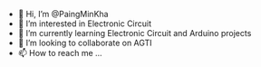 - 👋 Hi, I’m @PaingMinKha
- 👀 I’m interested in Electronic Circuit 
- 🌱 I’m currently learning Electronic Circuit and Arduino projects 
- 💞️ I’m looking to collaborate on AGTI
- 📫 How to reach me ...

<!---
PaingMinKha/PaingMinKha is a ✨ special ✨ repository because its `README.md` (this file) appears on your GitHub profile.
You can click the Preview link to take a look at your changes.
--->
